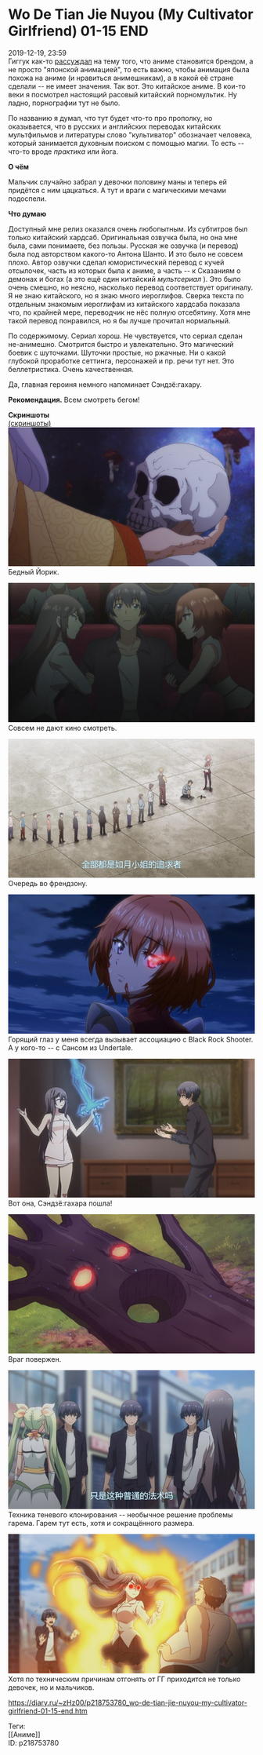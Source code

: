 Wo De Tian Jie Nuyou (My Cultivator Girlfriend) 01-15 END
==========================================================

   
 2019-12-19, 23:59   
  Гиггук как-то  [рассуждал](https://www.youtube.com/watch?v=OYkBTrqwLcQ)  на тему того, что аниме становится брендом, а не просто "японской анимацией", то есть важно, чтобы анимация была похожа на аниме (и нравиться анимешникам), а в какой её стране сделали -- не имеет значения. Так вот. Это китайское аниме. В кои-то веки я посмотрел настоящий расовый китайский порномультик. Ну ладно, порнографии тут не было.   
   
 По названию я думал, что тут будет что-то про прополку, но оказывается, что в русских и английских переводах китайских мультфильмов и литературы слово "культиватор" обозначает человека, который занимается духовным поиском с помощью магии. То есть -- что-то вроде  *практика*  или йога.   
   
  **О чём**    
   
 Мальчик случайно забрал у девочки половину маны и теперь ей придётся с ним цацкаться. А тут и враги с магическими мечами подоспели.   
   
  **Что думаю**    
   
 Доступный мне релиз оказался очень любопытным. Из субтитров был только китайский хардсаб. Оригинальная озвучка была, но она мне была, сами понимаете, без пользы. Русская же озвучка (и перевод) была под авторством какого-то Антона Шанто. И это было не совсем плохо. Автор озвучки сделал юмористический перевод с кучей отсылочек, часть из которых была к аниме, а часть -- к Сказаниям о демонах и богах (а это ещё один китайский  *мультсериал*  ). Это было очень смешно, но неясно, насколько перевод соответствует оригиналу. Я не знаю китайского, но я знаю много иероглифов. Сверка текста по отдельным знакомым иероглифам из китайского хардсаба показала что, по крайней мере, переводчик не нёс полную отсебятину. Хотя мне такой перевод понравился, но я бы лучше прочитал нормальный.   
   
 По содержимому. Сериал хорош. Не чувствуется, что сериал сделан не-анимешно. Смотрится быстро и увлекательно. Это магический боевик с шуточками. Шуточки простые, но ржачные. Ни о какой глубокой проработке сеттинга, персонажей и пр. речи тут нет. Это беллетристика. Очень качественная.   
   
 Да, главная героиня немного напоминает Сэндзё:гахару.   
   
  **Рекомендация.**  Всем смотреть бегом!   
   
  **Скриншоты**    
  [(скриншоты)](https://zHz00.diary.ru/p218753780.htm?index=1#linkmore218753780m1)       
  [![](pics/Dg1jQDRl.jpg)](https://i.imgur.com/Dg1jQDR.jpg)    
 Бедный Йорик.   
   
  [![](pics/nKRrh00l.jpg)](https://i.imgur.com/nKRrh00.jpg)    
 Совсем не дают кино смотреть.   
   
  [![](pics/9bBdtoZl.jpg)](https://i.imgur.com/9bBdtoZ.jpg)    
 Очередь во френдзону.   
   
  [![](pics/ZGcDheSl.jpg)](https://i.imgur.com/ZGcDheS.jpg)    
 Горящий глаз у меня всегда вызывает ассоциацию с Black Rock Shooter. А у кого-то -- с Сансом из Undertale.   
   
  [![](pics/xeDYQ5kl.jpg)](https://i.imgur.com/xeDYQ5k.jpg)    
 Вот она, Сэндзё:гахара пошла!   
   
  [![](pics/DfoLLdLl.jpg)](https://i.imgur.com/DfoLLdL.jpg)    
 Враг повержен.   
   
  [![](pics/ScoQIGLl.jpg)](https://i.imgur.com/ScoQIGL.jpg)    
 Техника теневого клонирования -- необычное решение проблемы гарема. Гарем тут есть, хотя и сокращённого размера.   
   
  [![](pics/Py7UeT1l.jpg)](https://i.imgur.com/Py7UeT1.jpg)    
 Хотя по техническим причинам отгонять от ГГ приходится не только девочек, но и мальчиков.   
      
    
 <https://diary.ru/~zHz00/p218753780_wo-de-tian-jie-nuyou-my-cultivator-girlfriend-01-15-end.htm>   
   
 Теги:   
 [[Аниме]]   
 ID: p218753780